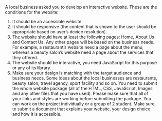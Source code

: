 A local business asked you to develop an interactive website. These are the conditions for the website: 
1. It should be an accessible website. 
2. It should be responsive (the content that is shown to the user should be appropriate based on user’s device resolution). 
3. The website should have at least the following pages: Home, About Us and Contact Us. Any other pages will be based on the business needs. For example, a restaurant’s website need a page about the menu, whereas a beauty salon’s website need a page  about the services that they offered. 
4. The website should be interactive, you need JavaScript for this purpose or any of its library. 
5. Make sure your design is matching with the target audience and business needs. Some ideas about the local businesses are restaurants, beauty salon, travel agency, sport facility and so on. 
You need to submit the whole website package (all of the HTML, CSS, JavaScript, Images and any other files that you have used). Please make sure that all of your links and styles are working before submitting the package. You can work on the project individually or a group of 2 student. 
Make sure to submit a document that explains your website, your design choice and how it is accessible.
